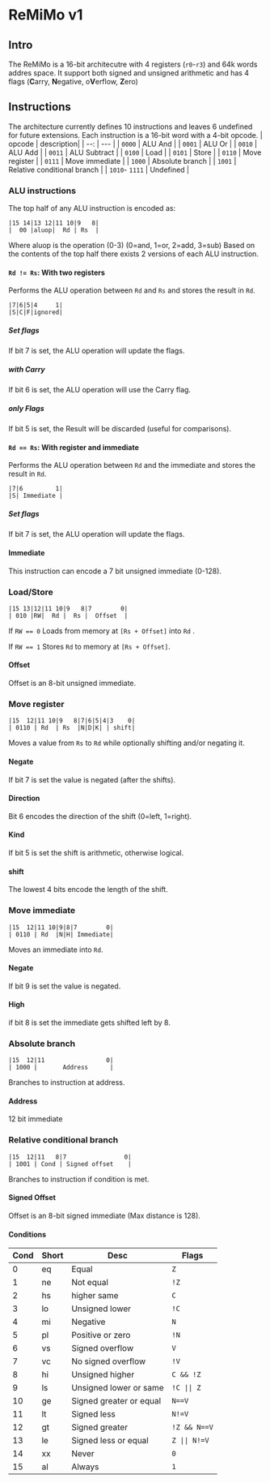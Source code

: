 # ReMiMo v1

## Intro

The ReMiMo is a 16-bit architecutre with 4 registers (`r0`-`r3`) and 64k words addres space.
It support both signed and unsigned arithmetic and has 4 flags (**C**arry, **N**egative, o**V**erflow, **Z**ero)

## Instructions

The architecture currently defines 10 instructions and leaves 6 undefined for future extensions.
Each instruction is a 16-bit word with a 4-bit opcode.
| opcode | description|
| --: | --- |
| `0000` | ALU And |
| `0001` | ALU Or |
| `0010` | ALU Add |
| `0011` | ALU Subtract |
| `0100` | Load |
| `0101` | Store |
| `0110` | Move register |
| `0111` | Move immediate |
| `1000` | Absolute branch |
| `1001` | Relative conditional branch |
| `1010`- `1111` | Undefined |

### ALU instructions

The top half of any ALU instruction is encoded as:

```
|15 14|13 12|11 10|9   8|
|  00 |aluop|  Rd | Rs  |

```

Where aluop is the operation (0-3) (0=and, 1=or, 2=add, 3=sub)
Based on the contents of the top half there exists 2 versions of each ALU instruction.

#### `Rd != Rs`: With two registers

Performs the ALU operation between `Rd` and `Rs` and stores the result in `Rd`.

```
|7|6|5|4     1|
|S|C|F|ignored|
```

##### Set flags

If bit 7 is set, the ALU operation will update the flags.

##### with Carry

If bit 6 is set, the ALU operation will use the Carry flag.

##### only Flags

If bit 5 is set, the Result will be discarded (useful for comparisons).

#### `Rd == Rs`: With register and immediate

Performs the ALU operation between `Rd` and the immediate and stores the result in `Rd`.

```
|7|6         1|
|S| Immediate |
```

##### Set flags

If bit 7 is set, the ALU operation will update the flags.

#### Immediate

This instruction can encode a 7 bit unsigned immediate (0-128).

### Load/Store

```
|15 13|12|11 10|9   8|7        0|
| 010 |RW|  Rd |  Rs |  Offset  |
```

If `RW == 0` Loads from memory at `[Rs + Offset]` into `Rd` .

If `RW == 1` Stores `Rd` to memory at `[Rs + Offset]`.

#### Offset

Offset is an 8-bit unsigned immediate.

### Move register

```
|15  12|11 10|9   8|7|6|5|4|3    0|
| 0110 | Rd  | Rs  |N|D|K| | shift|
```

Moves a value from `Rs` to `Rd` while optionally shifting and/or negating it.

#### Negate

If bit 7 is set the value is negated (after the shifts).

#### Direction

Bit 6 encodes the direction of the shift (0=left, 1=right).

#### Kind

If bit 5 is set the shift is arithmetic, otherwise logical.

#### shift

The lowest 4 bits encode the length of the shift.

### Move immediate

```
|15  12|11 10|9|8|7        0|
| 0110 | Rd  |N|H| Immediate|
```

Moves an immediate into `Rd`.

#### Negate

If bit 9 is set the value is negated.

#### High

if bit 8 is set the immediate gets shifted left by 8.

### Absolute branch

```
|15  12|11                 0| 
| 1000 |       Address      |
```

Branches to instruction at address.

#### Address

12 bit immediate

### Relative conditional branch

```
|15  12|11   8|7                0| 
| 1001 | Cond | Signed offset    |
```
Branches to instruction if condition is met.

#### Signed Offset

Offset is an 8-bit signed immediate (Max distance is 128).

#### Conditions

| Cond | Short | Desc | Flags |
| --- | --- | ---| --- |
| 0 | eq | Equal | `Z` |
| 1 | ne | Not equal | `!Z` |
| 2 | hs | higher same | `C` |
| 3 | lo | Unsigned lower| `!C` |
| 4 | mi | Negative | `N` |
| 5 | pl | Positive or zero | `!N` |
| 6 | vs | Signed overflow | `V` |
| 7 | vc | No signed overflow | `!V` |
| 8 | hi | Unsigned higher | `C && !Z` |
| 9 | ls | Unsigned lower or same | `!C \|\| Z` |
| 10 | ge | Signed greater or equal | `N==V` |
| 11 | lt | Signed less | `N!=V` |
| 12 | gt | Signed greater | `!Z && N==V` |
| 13 | le | Signed less or equal | `Z \|\| N!=V` |
| 14 | xx | Never | `0` |
| 15 | al | Always | `1` |
